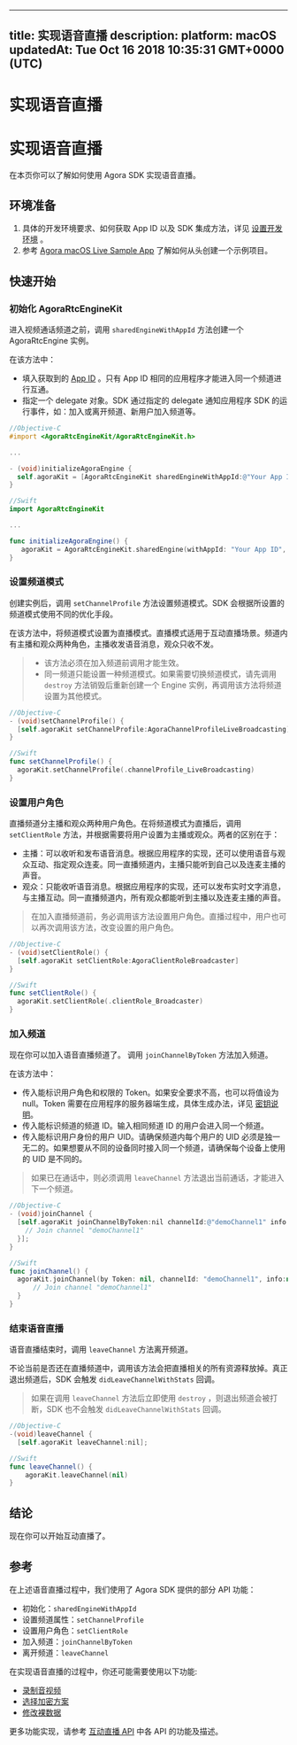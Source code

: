
---
title: 实现语音直播
description: 
platform: macOS
updatedAt: Tue Oct 16 2018 10:35:31 GMT+0000 (UTC)
---
# 实现语音直播
# 实现语音直播

在本页你可以了解如何使用 Agora SDK 实现语音直播。

## 环境准备

1. 具体的开发环境要求、如何获取 App ID 以及 SDK 集成方法，详见 [设置开发环境](../../cn/Quickstart%20Guide/ios_audio.md) 。
2. 参考 [Agora macOS Live Sample App](https://github.com/AgoraIO/Basic-Video-Broadcasting/tree/master/OpenLive-macOS) 了解如何从头创建一个示例项目。

## 快速开始

### 初始化 AgoraRtcEngineKit

进入视频通话频道之前，调用 `sharedEngineWithAppId` 方法创建一个 AgoraRtcEngine 实例。

在该方法中：

- 填入获取到的 [App ID](../../cn/Quickstart%20Guide/ios_audio.md) 。只有 App ID 相同的应用程序才能进入同一个频道进行互通。
- 指定一个 delegate 对象。SDK 通过指定的 delegate 通知应用程序 SDK 的运行事件，如：加入或离开频道、新用户加入频道等。

```objective-c
//Objective-C
#import <AgoraRtcEngineKit/AgoraRtcEngineKit.h>

...

- (void)initializeAgoraEngine {
  self.agoraKit = [AgoraRtcEngineKit sharedEngineWithAppId:@"Your App ID" delegate:self];
}
```

```swift
//Swift
import AgoraRtcEngineKit

...

func initializeAgoraEngine() {
   agoraKit = AgoraRtcEngineKit.sharedEngine(withAppId: "Your App ID", delegate: self)
}
```

### 设置频道模式

创建实例后，调用 `setChannelProfile` 方法设置频道模式。SDK 会根据所设置的频道模式使用不同的优化手段。

在该方法中，将频道模式设置为直播模式。直播模式适用于互动直播场景。频道内有主播和观众两种角色，主播收发语音消息，观众只收不发。

> - 该方法必须在加入频道前调用才能生效。
> - 同一频道只能设置一种频道模式。如果需要切换频道模式，请先调用 `destroy` 方法销毁后重新创建一个 Engine 实例，再调用该方法将频道设置为其他模式。

```objective-c
//Objective-C
- (void)setChannelProfile() {
  [self.agoraKit setChannelProfile:AgoraChannelProfileLiveBroadcasting]
}
```

```swift
//Swift
func setChannelProfile() {
  agoraKit.setChannelProfile(.channelProfile_LiveBroadcasting)
}
```

### 设置用户角色

直播频道分主播和观众两种用户角色。在将频道模式为直播后，调用 `setClientRole` 方法，并根据需要将用户设置为主播或观众。两者的区别在于：

- 主播：可以收听和发布语音消息。根据应用程序的实现，还可以使用语音与观众互动、指定观众连麦。同一直播频道内，主播只能听到自己以及连麦主播的声音。
- 观众：只能收听语音消息。根据应用程序的实现，还可以发布实时文字消息，与主播互动。同一直播频道内，所有观众都能听到主播以及连麦主播的声音。

> 在加入直播频道前，务必调用该方法设置用户角色。直播过程中，用户也可以再次调用该方法，改变设置的用户角色。

```objective-c
//Objective-C
- (void)setClientRole() {
  [self.agoraKit setClientRole:AgoraClientRoleBroadcaster]
}
```

```swift
//Swift
func setClientRole() {
  agoraKit.setClientRole(.clientRole_Broadcaster)
}
```

### 加入频道

现在你可以加入语音直播频道了。 调用 `joinChannelByToken` 方法加入频道。

在该方法中：

- 传入能标识用户角色和权限的 Token。如果安全要求不高，也可以将值设为 null。Token 需要在应用程序的服务器端生成，具体生成办法，详见 [密钥说明](../../cn/Agora%20Platform/token.md)。
- 传入能标识频道的频道 ID。输入相同频道 ID 的用户会进入同一个频道。
- 传入能标识用户身份的用户 UID。请确保频道内每个用户的 UID 必须是独一无二的。如果想要从不同的设备同时接入同一个频道，请确保每个设备上使用的 UID 是不同的。

> 如果已在通话中，则必须调用 `leaveChannel` 方法退出当前通话，才能进入下一个频道。

```objective-c
//Objective-C
- (void)joinChannel {
  [self.agoraKit joinChannelByToken:nil channelId:@"demoChannel1" info:nil uid:0 joinSuccess:^(NSString *channel, NSUInteger uid, NSInteger elapsed) {
    // Join channel "demoChannel1"
  }];
}
```

```swift
//Swift
func joinChannel() {
  agoraKit.joinChannel(by Token: nil, channelId: "demoChannel1", info:nil, uid:0){[weak self] (sid, uid, elapsed) -> Void in
      // Join channel "demoChannel1"
  }
}
```

### 结束语音直播

语音直播结束时，调用 `leaveChannel` 方法离开频道。

不论当前是否还在直播频道中，调用该方法会把直播相关的所有资源释放掉。真正退出频道后，SDK 会触发 `didLeaveChannelWithStats` 回调。

> 如果在调用 `leaveChannel` 方法后立即使用 `destroy` ，则退出频道会被打断，SDK 也不会触发 `didLeaveChannelWithStats` 回调。

```objective-c
//Objective-C
-(void)leaveChannel {
  [self.agoraKit leaveChannel:nil];
```

```swift
//Swift
func leaveChannel() {
    agoraKit.leaveChannel(nil)
}
```

## 结论

现在你可以开始互动直播了。

## 参考

在上述语音直播过程中，我们使用了 Agora SDK 提供的部分 API 功能：

- 初始化：`sharedEngineWithAppId`
- 设置频道属性：`setChannelProfile`
- 设置用户角色：`setClientRole`
- 加入频道：`joinChannelByToken`
- 离开频道：`leaveChannel`

在实现语音直播的过程中，你还可能需要使用以下功能:

- [录制音视频](../../cn/Quickstart%20Guide/recording_voice_video.md)
- [选择加密方案](../../cn/Quickstart%20Guide/encryption_ios_agora.md)
- [修改裸数据](../../cn/Quickstart%20Guide/rawdata_ios.md)

更多功能实现，请参考 [互动直播 API](https://docs.agora.io/cn/Audio%20Broadcast/API%20Reference/oc/index.html) 中各 API 的功能及描述。
